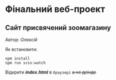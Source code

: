 # Фінальний веб-проект

## Сайт присвячений зоомагазину

Автор: *Олексій*

Як встановити:
```
npm install
npm run scss:watch
```
Відкрити ***index.html*** в `браузері` ~~а не деінде~~

